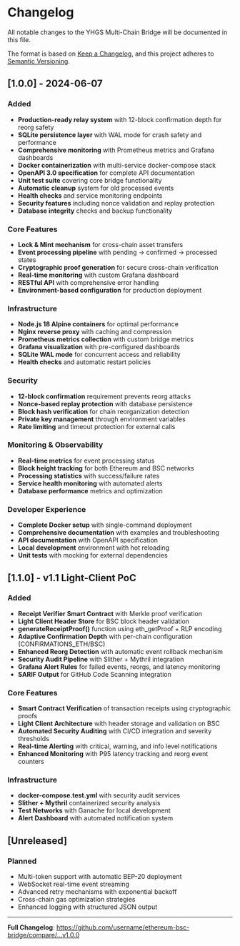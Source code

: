 # Changelog

All notable changes to the YHGS Multi-Chain Bridge will be documented in this file.

The format is based on [Keep a Changelog](https://keepachangelog.com/en/1.0.0/),
and this project adheres to [Semantic Versioning](https://semver.org/spec/v2.0.0.html).

## [1.0.0] - 2024-06-07

### Added
- **Production-ready relay system** with 12-block confirmation depth for reorg safety
- **SQLite persistence layer** with WAL mode for crash safety and performance
- **Comprehensive monitoring** with Prometheus metrics and Grafana dashboards
- **Docker containerization** with multi-service docker-compose stack
- **OpenAPI 3.0 specification** for complete API documentation
- **Unit test suite** covering core bridge functionality
- **Automatic cleanup** system for old processed events
- **Health checks** and service monitoring endpoints
- **Security features** including nonce validation and replay protection
- **Database integrity** checks and backup functionality

### Core Features
- **Lock & Mint mechanism** for cross-chain asset transfers
- **Event processing pipeline** with pending → confirmed → processed states
- **Cryptographic proof generation** for secure cross-chain verification
- **Real-time monitoring** with custom Grafana dashboard
- **RESTful API** with comprehensive error handling
- **Environment-based configuration** for production deployment

### Infrastructure
- **Node.js 18 Alpine containers** for optimal performance
- **Nginx reverse proxy** with caching and compression
- **Prometheus metrics collection** with custom bridge metrics
- **Grafana visualization** with pre-configured dashboards
- **SQLite WAL mode** for concurrent access and reliability
- **Health checks** and automatic restart policies

### Security
- **12-block confirmation** requirement prevents reorg attacks
- **Nonce-based replay protection** with database persistence
- **Block hash verification** for chain reorganization detection
- **Private key management** through environment variables
- **Rate limiting** and timeout protection for external calls

### Monitoring & Observability
- **Real-time metrics** for event processing status
- **Block height tracking** for both Ethereum and BSC networks
- **Processing statistics** with success/failure rates
- **Service health monitoring** with automated alerts
- **Database performance** metrics and optimization

### Developer Experience
- **Complete Docker setup** with single-command deployment
- **Comprehensive documentation** with examples and troubleshooting
- **API documentation** with OpenAPI specification
- **Local development** environment with hot reloading
- **Unit tests** with mocking for external dependencies

## [1.1.0] - v1.1 Light-Client PoC

### Added
- **Receipt Verifier Smart Contract** with Merkle proof verification
- **Light Client Header Store** for BSC block header validation
- **generateReceiptProof()** function using eth_getProof + RLP encoding
- **Adaptive Confirmation Depth** with per-chain configuration (CONFIRMATIONS_ETH/BSC)
- **Enhanced Reorg Detection** with automatic event rollback mechanism
- **Security Audit Pipeline** with Slither + Mythril integration
- **Grafana Alert Rules** for failed events, reorgs, and latency monitoring
- **SARIF Output** for GitHub Code Scanning integration

### Core Features
- **Smart Contract Verification** of transaction receipts using cryptographic proofs
- **Light Client Architecture** with header storage and validation on BSC
- **Automated Security Auditing** with CI/CD integration and severity thresholds
- **Real-time Alerting** with critical, warning, and info level notifications
- **Enhanced Monitoring** with P95 latency tracking and reorg event counters

### Infrastructure
- **docker-compose.test.yml** with security audit services
- **Slither + Mythril** containerized security analysis
- **Test Networks** with Ganache for local development
- **Alert Dashboard** with automated notification system

## [Unreleased]

### Planned
- Multi-token support with automatic BEP-20 deployment
- WebSocket real-time event streaming
- Advanced retry mechanisms with exponential backoff
- Cross-chain gas optimization strategies
- Enhanced logging with structured JSON output

---

**Full Changelog**: https://github.com/username/ethereum-bsc-bridge/compare/...v1.0.0